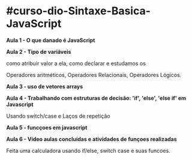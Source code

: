 # #curso-dio-Sintaxe-Basica-JavaScript

**Aula 1 - O que danado é JavaScript**

**Aula 2 - Tipo de variáveis**

como atribuir valor a ela, como declarar e estudamos os

Operadores aritméticos, Operadores Relacionais, Operadores Lógicos.

**Aula 3 - uso de vetores arrays**

**Aula 4 - Trabalhando com estruturas de decisão: 'if', 'else', 'else if' em Javascript**

Usando switch/case e Laços de repetição

**Aula 5 - funcçoes em javascript**

**Aula 6 - Vídeo aulas concluídas e atividades de funçoes realizadas**

Feita uma calculadora usando if/else, switch case e suas funcoes.

